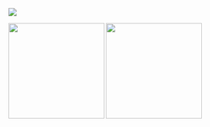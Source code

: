 <!-- 

### Hi there 👋

-->

![](https://github.com/rfyiamcool/rfyiamcool/blob/master/header.png)

<a href="https://github.com/dongzl">
  <img align="left" height=190px src="https://github-readme-stats.vercel.app/api?username=dongzl&show_icons=true&count_private=true" />
</a>
<a href="https://github.com/reesun">
  <img align="left" height=190px src="https://github-readme-stats.vercel.app/api/top-langs/?username=dongzl&layout=compact&langs_count=10&hide=html,javascript,css,freemarker" />
</a>

<!--
**dongzl/dongzl** is a ✨ _special_ ✨ repository because its `README.md` (this file) appears on your GitHub profile.

Here are some ideas to get you started:

- 🔭 I’m currently working on ...
- 🌱 I’m currently learning ...
- 👯 I’m looking to collaborate on ...
- 🤔 I’m looking for help with ...
- 💬 Ask me about ...
- 📫 How to reach me: ...
- 😄 Pronouns: ...
- ⚡ Fun fact: ...
-->

